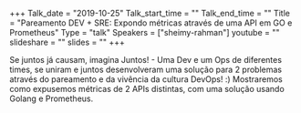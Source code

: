 +++
Talk_date = "2019-10-25"
Talk_start_time = ""
Talk_end_time = ""
Title = "Pareamento DEV + SRE: Expondo métricas através de uma API em GO e Prometheus"
Type = "talk"
Speakers = ["sheimy-rahman"]
youtube = ""
slideshare = ""
slides = ""
+++

Se juntos já causam, imagina Juntos! - Uma Dev e um Ops de diferentes times, se uniram e juntos desenvolveram uma solução para 2 problemas através do pareamento e da vivência da cultura DevOps! :) Mostraremos como expusemos métricas de 2 APIs distintas, com uma solução usando Golang e Prometheus.
